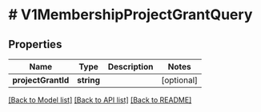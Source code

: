 # # V1MembershipProjectGrantQuery

## Properties

Name | Type | Description | Notes
------------ | ------------- | ------------- | -------------
**projectGrantId** | **string** |  | [optional]

[[Back to Model list]](../../README.md#models) [[Back to API list]](../../README.md#endpoints) [[Back to README]](../../README.md)
